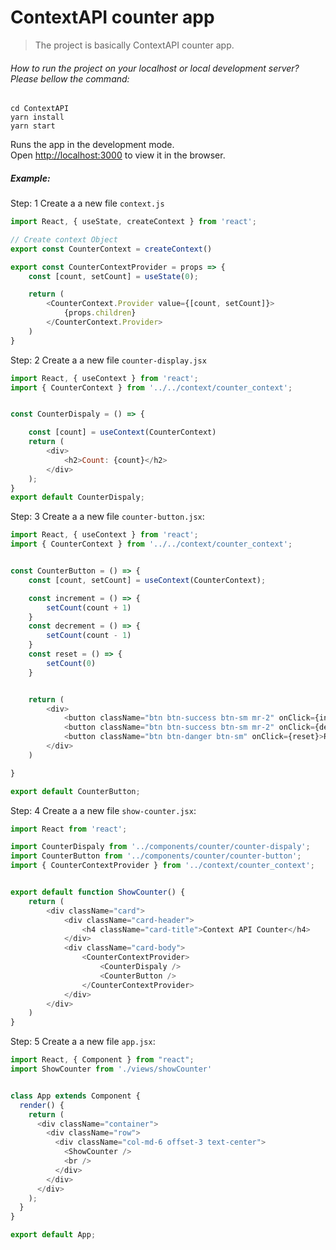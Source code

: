 # ContextAPI counter app

> The project is basically ContextAPI counter app.

###### How to run the project on your localhost or local development server? Please bellow the command:

```
cd ContextAPI
yarn install
yarn start
```

Runs the app in the development mode.\
Open [http://localhost:3000](http://localhost:3000) to view it in the browser.

##### Example:
Step: 1 Create a a new file `context.js`
```javascript
import React, { useState, createContext } from 'react';

// Create context Object
export const CounterContext = createContext()

export const CounterContextProvider = props => {
    const [count, setCount] = useState(0);

    return (
        <CounterContext.Provider value={[count, setCount]}>
            {props.children}
        </CounterContext.Provider>
    )
}
```

Step: 2 Create a a new file `counter-display.jsx`
```javascript
import React, { useContext } from 'react';
import { CounterContext } from '../../context/counter_context';


const CounterDispaly = () => {

    const [count] = useContext(CounterContext)
    return (
        <div>
            <h2>Count: {count}</h2>
        </div>
    );
}
export default CounterDispaly;
```

Step: 3 Create a a new file `counter-button.jsx`:
```javascript
import React, { useContext } from 'react';
import { CounterContext } from '../../context/counter_context';


const CounterButton = () => {
    const [count, setCount] = useContext(CounterContext);

    const increment = () => {
        setCount(count + 1)
    }
    const decrement = () => {
        setCount(count - 1)
    }
    const reset = () => {
        setCount(0)
    }


    return (
        <div>
            <button className="btn btn-success btn-sm mr-2" onClick={increment}>Increment</button>
            <button className="btn btn-success btn-sm mr-2" onClick={decrement}>Decrement</button>
            <button className="btn btn-danger btn-sm" onClick={reset}>Reset</button>
        </div>
    )

}

export default CounterButton;
```

Step: 4 Create a a new file `show-counter.jsx`:
```javascript
import React from 'react';

import CounterDispaly from '../components/counter/counter-dispaly';
import CounterButton from '../components/counter/counter-button';
import { CounterContextProvider } from '../context/counter_context';


export default function ShowCounter() {
    return (
        <div className="card">
            <div className="card-header">
                <h4 className="card-title">Context API Counter</h4>
            </div>
            <div className="card-body">
                <CounterContextProvider>
                    <CounterDispaly />
                    <CounterButton />
                </CounterContextProvider>
            </div>
        </div>
    )
}
```
Step: 5 Create a a new file `app.jsx`:
```javascript
import React, { Component } from "react";
import ShowCounter from './views/showCounter'


class App extends Component {
  render() {
    return (
      <div className="container">
        <div className="row">
          <div className="col-md-6 offset-3 text-center">
            <ShowCounter />
            <br />
          </div>
        </div>
      </div>
    );
  }
}

export default App;
```
